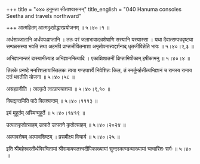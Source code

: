 +++
title = "०४० हनुमता सीताश्वासनम्"
title_english = "040 Hanuma consoles Seetha and travels northward"

+++
आत्महितम् आत्मदुःखोद्धारप्रयोजनम्  ॥  ५।४०।१  ॥   

  

अर्धसञ्जातानि अर्धंवयःप्राप्तानि । ततः परं जलाभावादन्नशेषाणि सस्यानि यस्यास्सा । यथा दैवात्सम्पन्नवृष्ट्या सम्पन्नसस्या भवति तथा अहमपि प्राप्तजीवितनाशा अमृतोपमात्त्वद्दर्शनाद् धृतजीवितेति भावः  ॥  ५।४०।२,३  ॥   

  

अभिज्ञानान्तरं दास्यामीत्याह अभिज्ञानमित्यादि । एकाक्षिशातनीं क्षिप्तामिषीकाम् इषीकामनु  ॥  ५।४०।४  ॥   

  

तिलके प्रनष्टे मनश्शिलायास्तिलकः त्वया गण्डपार्श्वे निवेशितः किल, तं स्मर्तुमर्हसीत्यभिज्ञानं च रामस्य रामाय दत्तं भवतीति योजना  ॥  ५।४०।५८  ॥   

  

असह्यानीति । त्वत्कृते त्वत्प्राप्त्याशया  ॥  ५।४०।९,१०  ॥   

  

विपद्यन्तमिति पाठे क्लिश्यन्तम्  ॥  ५।४०।१११३  ॥   

  

इमं मुहूर्तम् अस्मिन्मुहूर्ते  ॥  ५।४०।१४१९  ॥   

  

उत्पातकृतोत्साहम् उत्पाते उत्पतने कृतोत्साहम्  ॥  ५।४०।२०२४  ॥   

  

अल्पावशेषम् अल्पावशिष्टम् । प्रसमीक्ष्य विचार्य  ॥  ५।४०।२५  ॥   

  

इति श्रीमहेश्वरतीर्थविरचितायां श्रीरामायणतत्त्वदीपिकाख्यायां सुन्दरकाण्डव्याख्यायां चत्वारिंशः सर्गः  ॥  ५।४०  ॥   

  

